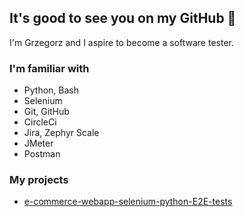 ## It's good to see you on my GitHub 👋
I'm Grzegorz and I aspire to become a software tester.

### I'm familiar with
- Python, Bash
- Selenium
- Git, GitHub
- CircleCi
- Jira, Zephyr Scale
- JMeter
- Postman

### My projects
- [e-commerce-webapp-selenium-python-E2E-tests]([(https://github.com/grzegorzchwalencki/e-commerce-webapp-selenium-python-E2E-tests)https://github.com/grzegorzchwalencki/e-commerce-webapp-selenium-python-E2E-tests])


